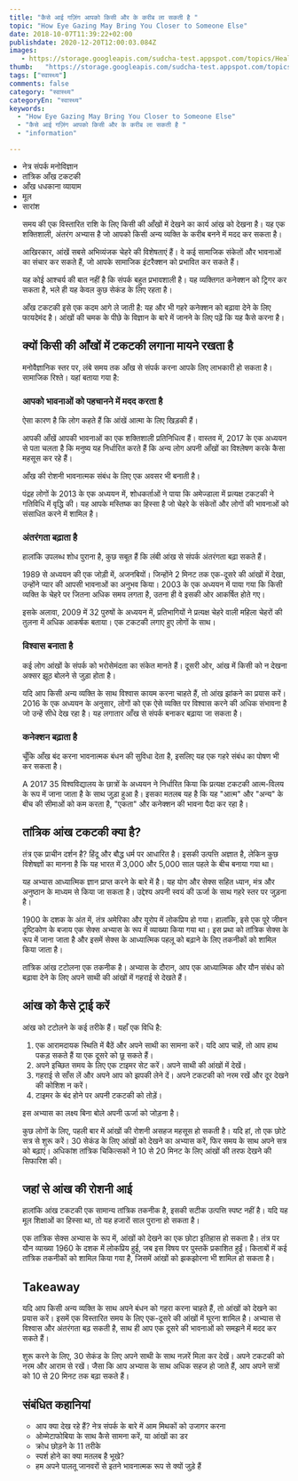 ```yaml
---
title: "कैसे आई गज़िंग आपको किसी और के करीब ला सकती है "
topic: "How Eye Gazing May Bring You Closer to Someone Else"
date: 2018-10-07T11:39:22+02:00
publishdate: 2020-12-20T12:00:03.084Z
images: 
   - https://storage.googleapis.com/sudcha-test.appspot.com/topics/Health/default-selection/3.jpg
thumb:   "https://storage.googleapis.com/sudcha-test.appspot.com/topics/Health/default-selection/thumb/3.jpg"
tags: ["स्वास्थ्य"]
comments: false
category: "स्वास्थ्य"
categoryEn: "स्वास्थ्य"
keywords: 
  - "How Eye Gazing May Bring You Closer to Someone Else"
  - "कैसे आई गज़िंग आपको किसी और के करीब ला सकती है "
  - "information"

---
```

<ul> <li> नेत्र संपर्क मनोविज्ञान </li> <li> तांत्रिक आँख टकटकी </li> <li> आँख धधकाना व्यायाम </li> <li> मूल </li> <li> सारांश </li> </उल> <p> समय की एक विस्तारित राशि के लिए किसी की आँखों में देखने का कार्य आंख को देखना है। यह एक शक्तिशाली, अंतरंग अभ्यास है जो आपको किसी अन्य व्यक्ति के करीब बनने में मदद कर सकता है। </p> <p> आखिरकार, आंखें सबसे अभिव्यंजक चेहरे की विशेषताएं हैं। वे कई सामाजिक संकेतों और भावनाओं का संचार कर सकते हैं, जो आपके सामाजिक इंटरैक्शन को प्रभावित कर सकते हैं। </p> <p> यह कोई आश्चर्य की बात नहीं है कि संपर्क बहुत प्रभावशाली है। यह व्यक्तिगत कनेक्शन को ट्रिगर कर सकता है, भले ही यह केवल कुछ सेकंड के लिए रहता है। </p> <p> आँख टकटकी इसे एक कदम आगे ले जाती है: यह और भी गहरे कनेक्शन को बढ़ावा देने के लिए फायदेमंद है। आंखों की चमक के पीछे के विज्ञान के बारे में जानने के लिए पढ़ें कि यह कैसे करना है। </p> <h2> क्यों किसी की आँखों में टकटकी लगाना मायने रखता है </h2> <p> मनोवैज्ञानिक स्तर पर, लंबे समय तक आँख से संपर्क करना आपके लिए लाभकारी हो सकता है। सामाजिक रिश्ते। यहां बताया गया है: </p> <h3> आपको भावनाओं को पहचानने में मदद करता है </h3> <p> ऐसा कारण है कि लोग कहते हैं कि आंखें आत्मा के लिए खिड़की हैं। </p> <p> आपकी आँखें आपकी भावनाओं का एक शक्तिशाली प्रतिनिधित्व हैं। वास्तव में, 2017 के एक अध्ययन से पता चलता है कि मनुष्य यह निर्धारित करते हैं कि अन्य लोग अपनी आँखों का विश्लेषण करके कैसा महसूस कर रहे हैं। </p> <p> आँख की रोशनी भावनात्मक संबंध के लिए एक अवसर भी बनाती है। </p> <p> पंद्रह लोगों के 2013 के एक अध्ययन में, शोधकर्ताओं ने पाया कि अमेज्डाला में प्रत्यक्ष टकटकी ने गतिविधि में वृद्धि की। यह आपके मस्तिष्क का हिस्सा है जो चेहरे के संकेतों और लोगों की भावनाओं को संसाधित करने में शामिल है। </p> <h3> अंतरंगता बढ़ाता है </h3> <p> हालांकि उपलब्ध शोध पुराना है, कुछ सबूत हैं कि लंबी आंख से संपर्क अंतरंगता बढ़ा सकते हैं। </p> <p> 1989 से अध्ययन की एक जोड़ी में, अजनबियों। जिन्होंने 2 मिनट तक एक-दूसरे की आंखों में देखा, उन्होंने प्यार की आपसी भावनाओं का अनुभव किया। 2003 के एक अध्ययन में पाया गया कि किसी व्यक्ति के चेहरे पर जितना अधिक समय लगता है, उतना ही वे इसकी ओर आकर्षित होते गए। </p> <p> इसके अलावा, 2009 में 32 पुरुषों के अध्ययन में, प्रतिभागियों ने प्रत्यक्ष चेहरे वाली महिला चेहरों की तुलना में अधिक आकर्षक बताया। एक टकटकी लगाए हुए लोगों के साथ। </p> <h3> विश्वास बनाता है </h3> <p> कई लोग आंखों के संपर्क को भरोसेमंदता का संकेत मानते हैं। दूसरी ओर, आंख में किसी को न देखना अक्सर झूठ बोलने से जुड़ा होता है। </p> <p> यदि आप किसी अन्य व्यक्ति के साथ विश्वास कायम करना चाहते हैं, तो आंख झांकने का प्रयास करें। 2016 के एक अध्ययन के अनुसार, लोगों को एक ऐसे व्यक्ति पर विश्वास करने की अधिक संभावना है जो उन्हें सीधे देख रहा है। यह लगातार आँख से संपर्क बनाकर बढ़ाया जा सकता है। </p> <h3> कनेक्शन बढ़ाता है </h3> <p> चूँकि आँख बंद करना भावनात्मक बंधन की सुविधा देता है, इसलिए यह एक गहरे संबंध का पोषण भी कर सकता है। </p> <p> A 2017 35 विश्वविद्यालय के छात्रों के अध्ययन ने निर्धारित किया कि प्रत्यक्ष टकटकी आत्म-विलय के रूप में जाना जाता है के साथ जुड़ा हुआ है। इसका मतलब यह है कि यह "आत्म" और "अन्य" के बीच की सीमाओं को कम करता है, "एकता" और कनेक्शन की भावना पैदा कर रहा है। </p> <h2> तांत्रिक आंख टकटकी क्या है? </H2> <p> तंत्र एक प्राचीन दर्शन है? हिंदू और बौद्ध धर्म पर आधारित है। इसकी उत्पत्ति अज्ञात है, लेकिन कुछ विशेषज्ञों का मानना ​​है कि यह भारत में 3,000 और 5,000 साल पहले के बीच बनाया गया था। </p> <p> यह अभ्यास आध्यात्मिक ज्ञान प्राप्त करने के बारे में है। यह योग और सेक्स सहित ध्यान, मंत्र और अनुष्ठान के माध्यम से किया जा सकता है। उद्देश्य अपनी स्वयं की ऊर्जा के साथ गहरे स्तर पर जुड़ना है। </p> <p> 1900 के दशक के अंत में, तंत्र अमेरिका और यूरोप में लोकप्रिय हो गया। हालांकि, इसे एक पूरे जीवन दृष्टिकोण के बजाय एक सेक्स अभ्यास के रूप में व्याख्या किया गया था। इस प्रथा को तांत्रिक सेक्स के रूप में जाना जाता है और इसमें सेक्स के आध्यात्मिक पहलू को बढ़ाने के लिए तकनीकों को शामिल किया जाता है। </p> <p> तांत्रिक आंख टटोलना एक तकनीक है। अभ्यास के दौरान, आप एक आध्यात्मिक और यौन संबंध को बढ़ावा देने के लिए अपने साथी की आंखों में गहराई से देखते हैं। </p> <h2> आंख को कैसे ट्राई करें </h2> <p> आंख को टटोलने के कई तरीके हैं। यहाँ एक विधि है: </p> <ol> <li> एक आरामदायक स्थिति में बैठें और अपने साथी का सामना करें। यदि आप चाहें, तो आप हाथ पकड़ सकते हैं या एक दूसरे को छू सकते हैं। </li> <li> अपने इच्छित समय के लिए एक टाइमर सेट करें। अपने साथी की आंखों में देखें। </li> <li> गहराई से साँस लें और अपने आप को झपकी लेने दें। अपने टकटकी को नरम रखें और दूर देखने की कोशिश न करें। </li> <li> टाइमर के बंद होने पर अपनी टकटकी को तोड़ें। </li> </ol> <p> इस अभ्यास का लक्ष्य बिना बोले अपनी ऊर्जा को जोड़ना है। </p> <p> कुछ लोगों के लिए, पहली बार में आंखों की रोशनी असहज महसूस हो सकती है। यदि हां, तो एक छोटे सत्र से शुरू करें। 30 सेकंड के लिए आंखों को देखने का अभ्यास करें, फिर समय के साथ अपने सत्र को बढ़ाएं। अधिकांश तांत्रिक चिकित्सकों ने 10 से 20 मिनट के लिए आंखों की तरफ देखने की सिफारिश की। </p> <h2> जहां से आंख की रोशनी आई </h2> <p> हालांकि आंख टकटकी एक सामान्य तांत्रिक तकनीक है, इसकी सटीक उत्पत्ति स्पष्ट नहीं है। यदि यह मूल शिक्षाओं का हिस्सा था, तो यह हजारों साल पुराना हो सकता है। </p> <p> एक तांत्रिक सेक्स अभ्यास के रूप में, आंखों को देखने का एक छोटा इतिहास हो सकता है। तंत्र पर यौन व्याख्या 1960 के दशक में लोकप्रिय हुई, जब इस विषय पर पुस्तकें प्रकाशित हुईं। किताबों में कई तांत्रिक तकनीकों को शामिल किया गया है, जिसमें आंखों को झकझोरना भी शामिल हो सकता है। </p> <h2> Takeaway </h2> <p> यदि आप किसी अन्य व्यक्ति के साथ अपने बंधन को गहरा करना चाहते हैं, तो आंखों को देखने का प्रयास करें। इसमें एक विस्तारित समय के लिए एक-दूसरे की आंखों में घूरना शामिल है। अभ्यास से विश्वास और अंतरंगता बढ़ सकती है, साथ ही आप एक दूसरे की भावनाओं को समझने में मदद कर सकते हैं। </p> <p> शुरू करने के लिए, 30 सेकंड के लिए अपने साथी के साथ नज़रें मिला कर देखें। अपने टकटकी को नरम और आराम से रखें। जैसा कि आप अभ्यास के साथ अधिक सहज हो जाते हैं, आप अपने सत्रों को 10 से 20 मिनट तक बढ़ा सकते हैं। </p> <h2> संबंधित कहानियां </h2> <ul> <li> आप क्या देख रहे हैं? नेत्र संपर्क के बारे में आम मिथकों को उजागर करना </li> <li> ओम्मेटाफोबिया के साथ कैसे सामना करें, या आंखों का डर </li> <li> क्रोध छोड़ने के 11 तरीके </li> <li> स्पर्श होने का क्या मतलब है भूखे? </Li> <li> हम अपने पालतू जानवरों से इतने भावनात्मक रूप से क्यों जुड़े हैं </li> </ul> 